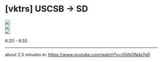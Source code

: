 # [vktrs] USCSB -> SD

![](https://img.shields.io/badge/tag-accessibility-84f8cf)  
![](https://img.shields.io/badge/tag-3hi5this-darkgreen)  
![](https://img.shields.io/badge/tag-prompting-lightgrey)


6:20 - 6:55

---

about 2.5 minutes in: https://www.youtube.com/watch?v=rGVbGNdx7g0
